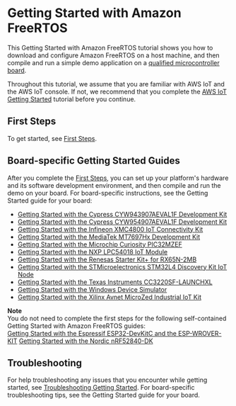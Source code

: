 # Getting Started with Amazon FreeRTOS<a name="freertos-getting-started"></a>

This Getting Started with Amazon FreeRTOS tutorial shows you how to download and configure Amazon FreeRTOS on a host machine, and then compile and run a simple demo application on a [qualified microcontroller board](https://devices.amazonaws.com/search?page=1&sv=freertos)\.

Throughout this tutorial, we assume that you are familiar with AWS IoT and the AWS IoT console\. If not, we recommend that you complete the [AWS IoT Getting Started](http://docs.aws.amazon.com/iot/latest/developerguide/iot-gs.html) tutorial before you continue\.

## First Steps<a name="w3aab7b7"></a>

To get started, see [First Steps](freertos-prereqs.md)\.

## Board\-specific Getting Started Guides<a name="getting-started-guides"></a>

After you complete the [First Steps](freertos-prereqs.md), you can set up your platform's hardware and its software development environment, and then compile and run the demo on your board\. For board\-specific instructions, see the Getting Started guide for your board:
+ [Getting Started with the Cypress CYW943907AEVAL1F Development Kit](getting_started_cypress_43.md)
+ [Getting Started with the Cypress CYW954907AEVAL1F Development Kit](getting_started_cypress_54.md)
+ [Getting Started with the Infineon XMC4800 IoT Connectivity Kit](getting_started_infineon.md)
+ [Getting Started with the MediaTek MT7697Hx Development Kit](getting_started_mediatek.md)
+ [ Getting Started with the Microchip Curiosity PIC32MZEF](getting_started_mch.md)
+ [Getting Started with the NXP LPC54018 IoT Module](getting_started_nxp.md)
+ [Getting Started with the Renesas Starter Kit\+ for RX65N\-2MB](getting_started_renesas.md)
+ [Getting Started with the STMicroelectronics STM32L4 Discovery Kit IoT Node](getting_started_st.md)
+ [Getting Started with the Texas Instruments CC3220SF\-LAUNCHXL](getting_started_ti.md)
+ [Getting Started with the Windows Device Simulator](getting_started_windows.md)
+ [Getting Started with the Xilinx Avnet MicroZed Industrial IoT Kit](getting_started_xilinx.md)

**Note**  
You do not need to complete the first steps for the following self\-contained Getting Started with Amazon FreeRTOS guides:  
[Getting Started with the Espressif ESP32\-DevKitC and the ESP\-WROVER\-KIT](getting_started_espressif.md)
[Getting Started with the Nordic nRF52840\-DK](getting_started_nordic.md)

## Troubleshooting<a name="w3aab7c11"></a>

For help troubleshooting any issues that you encounter while getting started, see [Troubleshooting Getting Started](gsg-troubleshooting.md)\. For board\-specific troubleshooting tips, see the Getting Started guide for your board\.